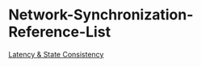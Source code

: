 # Network-Synchronization-Reference-List

[Latency & State Consistency](https://pdfs.semanticscholar.org/995f/641b0881a619fa561be8843e534e2d47e9e9.pdf)

